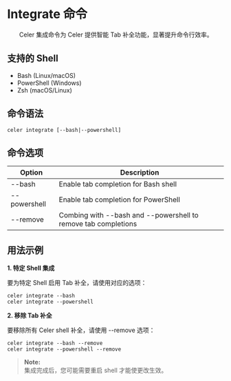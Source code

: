 # Integrate 命令

&emsp;&emsp;Celer 集成命令为 Celer 提供智能 Tab 补全功能，显著提升命令行效率。

## 支持的 Shell

- Bash (Linux/macOS)
- PowerShell (Windows)
- Zsh (macOS/Linux)

## 命令语法

```shell
celer integrate [--bash|--powershell]
```

## 命令选项

| Option	    | Description	                                                    |
| ------------- | ----------------------------------------------------------------- |
| --bash	    | Enable tab completion for Bash shell	                            |
| --powershell	| Enable tab completion for PowerShell	                            |
| --remove	    | Combing with --bash and --powershell to remove tab completions	|

## 用法示例

**1. 特定 Shell 集成**

要为特定 Shell 启用 Tab 补全，请使用对应的选项：

```shell
celer integrate --bash
celer integrate --powershell
```

**2. 移除 Tab 补全**

要移除所有 Celer shell 补全，请使用 --remove 选项：

```shell
celer integrate --bash --remove
celer integrate --powershell --remove
```

> **Note:**   
> 集成完成后，您可能需要重启 shell 才能使更改生效。
